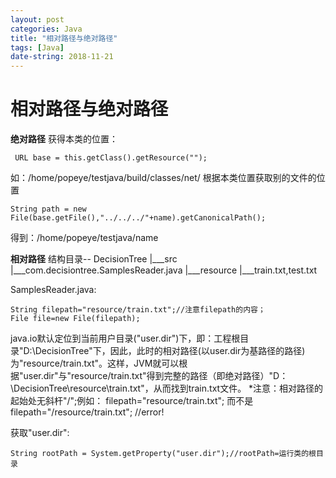 ```yaml
---
layout: post
categories: Java
title: "相对路径与绝对路径"
tags: [Java]
date-string: 2018-11-21
---
```

# 相对路径与绝对路径
**绝对路径**
获得本类的位置：
```
 URL base = this.getClass().getResource("");
```
如：/home/popeye/testjava/build/classes/net/
根据本类位置获取别的文件的位置
```
String path = new File(base.getFile(),"../../../"+name).getCanonicalPath();
```
得到：/home/popeye/testjava/name

**相对路径**
结构目录--
DecisionTree
           |___src
                |___com.decisiontree.SamplesReader.java
           |___resource
                |___train.txt,test.txt
                
SamplesReader.java:
```
String filepath="resource/train.txt";//注意filepath的内容；
File file=new File(filepath);
```
java.io默认定位到当前用户目录("user.dir")下，即：工程根目录"D:\DecisionTree"下，因此，此时的相对路径(以user.dir为基路径的路径)为"resource/train.txt"。这样，JVM就可以根据"user.dir"与"resource/train.txt"得到完整的路径（即绝对路径）"D：\DecisionTree\resource\train.txt"，从而找到train.txt文件。
*注意：相对路径的起始处无斜杆"/";例如：
filepath="resource/train.txt";
而不是filepath="/resource/train.txt"; //error!

获取"user.dir":
```
String rootPath = System.getProperty("user.dir");//rootPath=运行类的根目录
```

